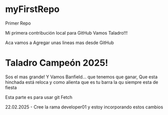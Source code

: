 # myFirstRepo
Primer Repo 

Mi primera contribución local para GitHub
Vamos Taladro!!!

Aca vamos a Agregar unas lineas mas desde GitHub

# Taladro Campeón 2025!

Sos el mas grande!
Y Vamos Banfield... que tenemos que ganar, 
Que esta hinchada está reloca y como alienta
que es tu barra la qu siempre esta de fiesta


Esta parte es para usar git Fetch

22.02.2025 - Cree la rama developer01 y estoy incorporando estos cambios
